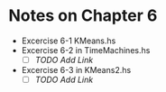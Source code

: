 # Notes on Chapter 6

* Excercise 6-1 KMeans.hs
* Excercise 6-2 in TimeMachines.hs
  - [ ] _TODO_ _Add Link_
* Excercise 6-3 in KMeans2.hs
  - [ ] _TODO Add Link_
